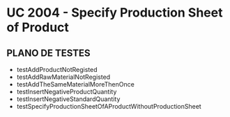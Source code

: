 # UC 2004 - Specify Production Sheet of Product

## PLANO DE TESTES ##

* testAddProductNotRegisted
* testAddRawMaterialNotRegisted
* testAddTheSameMaterialMoreThenOnce
* testInsertNegativeProductQuantity
* testInsertNegativeStandardQuantity
* testSpecifyProductionSheetOfAProductWithoutProductionSheet